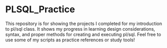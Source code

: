 # PLSQL_Practice
This repository is for showing the projects I completed for my introduction to pl/sql class. It shows my progress in learning design considerations, syntax, and proper methods for creating and executing pl/sql. Feel free to use some of my scripts as practice references or study tools!
